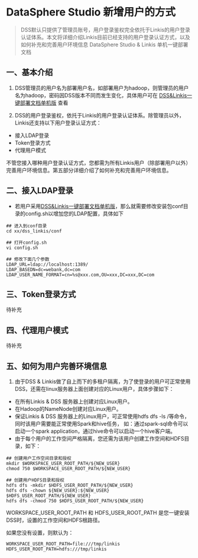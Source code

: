 # DataSphere Studio 新增用户的方式

> DSS默认只提供了管理员账号，用户登录鉴权完全依托于Linkis的用户登录认证体系。本文将详细介绍Linkis目前已经支持的用户登录认证方式，以及如何补充和完善用户环境信息
DataSphere Studio & Linkis 单机一键部署文档
## 一、基本介绍
1. DSS管理员的用户名为部署用户名，如部署用户为hadoop，则管理员的用户名为hadoop，密码因DSS版本不同而发生变化，具体用户可在 [DSS&Linkis一键部署文档单机版](../安装部署/DSS&Linkis一键部署文档单机版.md) 查看


2. DSS的用户登录鉴权，依托于Linkis的用户登录认证体系。除管理员以外，Linkis还支持以下用户登录认证方式： 
  - 接入LDAP登录
  - Token登录方式
  - 代理用户模式

  不管您接入哪种用户登录认证方式，您都需为所有Linkis用户（除部署用户以外）完善用户环境信息。第五部分详细介绍了如何补充和完善用户环境信息。
  
## 二、接入LDAP登录
- 若用户采用[DSS&Linkis一键部署文档单机版](../安装部署/DSS&Linkis一键部署文档单机版.md)，那么就需要修改安装包conf目录的config.sh以增加您的LDAP配置，具体如下
```
## 进入到conf目录
cd xx/dss_linkis/conf

## 打开config.sh
vi config.sh

## 修改下面几个参数
LDAP_URL=ldap://localhost:1389/
LDAP_BASEDN=dc=webank,dc=com
LDAP_USER_NAME_FORMAT=cn=%s@xxx.com,OU=xxx,DC=xxx,DC=com
```

## 三、Token登录方式

待补充

## 四、代理用户模式

待补充

## 五、如何为用户完善环境信息

1. 由于DSS & Linkis做了自上而下的多租户隔离，为了使登录的用户可正常使用DSS，还需在linux服务器上面创建对应的Linux用户，具体步骤如下：
- 在所有Linkis & DSS 服务器上创建对应Linux用户。
- 在Hadoop的NameNode创建对应Linux用户。
- 保证Linkis & DSS 服务器上的Linux用户，可正常使用hdfs dfs -ls /等命令，同时该用户需要能正常使用Spark和hive任务， 如：通过spark-sql命令可以启动一个spark application，通过hive命令可以启动一个hive客户端。
- 由于每个用户的工作空间严格隔离，您还需为该用户创建工作空间和HDFS目录，如下：
```shell
## 创建用户工作空间目录和授权
mkdir $WORKSPACE_USER_ROOT_PATH/${NEW_USER}
chmod 750 $WORKSPACE_USER_ROOT_PATH/${NEW_USER}

## 创建用户HDFS目录和授权
hdfs dfs -mkdir $HDFS_USER_ROOT_PATH/${NEW_USER}
hdfs dfs -chown ${NEW_USER}:${NEW_USER} $HDFS_USER_ROOT_PATH/${NEW_USER}
hdfs dfs -chmod 750 $HDFS_USER_ROOT_PATH/${NEW_USER}
```
WORKSPACE_USER_ROOT_PATH 和 HDFS_USER_ROOT_PATH 是您一键安装DSS时，设置的工作空间和HDFS根路径。

如果您没有设置，则默认为：
```shell
WORKSPACE_USER_ROOT_PATH=file:///tmp/linkis
HDFS_USER_ROOT_PATH=hdfs:///tmp/linkis
```
